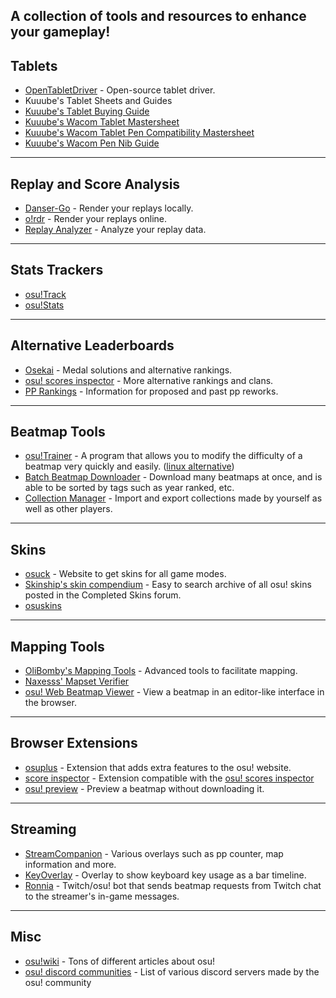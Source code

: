 A collection of tools and resources to enhance your gameplay!
---
## Tablets
- [OpenTabletDriver](https://opentabletdriver.net/) - Open-source tablet driver.
- Kuuube's Tablet Sheets and Guides
 - [Kuuube's Tablet Buying Guide](https://docs.google.com/spreadsheets/d/1DYVfiSpQqdpa4sWWYUALPmliOIuGyKog7B7LJJdmlhE)
 - [Kuuube's Wacom Tablet Mastersheet](https://docs.google.com/spreadsheets/d/125LNzGmidy1gagwYUt12tRhrNdrWFHhWon7kxWY7iWU)
 - [Kuuube's Wacom Tablet Pen Compatibility Mastersheet](https://docs.google.com/spreadsheets/d/1UAFPjGj0ThthPBvOSVVwOm08HW3qWtVoP1iFBwLMyPI)
 - [Kuuube's Wacom Pen Nib Guide](https://kuuube.s-ul.eu/mSDcCpuh)
---
## Replay and Score Analysis
- [Danser-Go](https://github.com/Wieku/danser-go) - Render your replays locally.
- [o!rdr](https://ordr.issou.best/>) - Render your replays online.
- [Replay Analyzer](https://github.com/abstrakt8/rewind) - Analyze your replay data.
---
## Stats Trackers
- [osu!Track](https://ameobea.me/osutrack/)
- [osu!Stats](https://osustats.ppy.sh/)
---
## Alternative Leaderboards
- [Osekai](https://osekai.net/) - Medal solutions and alternative rankings.
- [osu! scores inspector](https://score.kirino.sh/) - More alternative rankings and clans.
- [PP Rankings](https://pp.huismetbenen.nl/rankings/players/master) - Information for proposed and past pp reworks.
---
## Beatmap Tools
- [osu!Trainer](https://github.com/FunOrange/osu-trainer) - A program that allows you to modify the difficulty of a beatmap very quickly and easily. ([linux alternative](<https://github.com/hwsmm/cosutrainer>))
- [Batch Beatmap Downloader](https://github.com/nzbasic/batch-beatmap-downloader) - Download many beatmaps at once, and is able to be sorted by tags such as year ranked, etc.
- [Collection Manager](https://github.com/Piotrekol/CollectionManager) - Import and export collections made by yourself as well as other players.
---
## Skins
- [osuck](https://skins.osuck.net/) - Website to get skins for all game modes.
- [Skinship's skin compendium](https://compendium.skinship.xyz/) - Easy to search archive of all osu! skins posted in the Completed Skins forum.
- [osuskins](https://osuskins.net/)
---
## Mapping Tools
- [OliBomby's Mapping Tools](https://mappingtools.github.io/) - Advanced tools to facilitate mapping.
- [Naxesss' Mapset Verifier](https://github.com/Naxesss/MapsetVerifier)
- [osu! Web Beatmap Viewer](https://preview.tryz.id.vn/) - View a beatmap in an editor-like interface in the browser.
---
## Browser Extensions
- [osuplus](https://osu.ppy.sh/community/forums/topics/408541?n=1) - Extension that adds extra features to the osu! website.
- [score inspector](<https://github.com/darkchii/score-inspector-extension>) - Extension compatible with the [osu! scores inspector](<https://score.kirino.sh/>)
- [osu! preview](https://github.com/JerryZhu99/osu-preview) - Preview a beatmap without downloading it.
---
## Streaming
- [StreamCompanion](https://github.com/Piotrekol/StreamCompanion) - Various overlays such as pp counter, map information and more.
- [KeyOverlay](https://github.com/Blondazz/KeyOverlay) - Overlay to show keyboard key usage as a bar timeline.
- [Ronnia](https://ronnia.me/) - Twitch/osu! bot that sends beatmap requests from Twitch chat to the streamer's in-game messages.
---
## Misc 
- [osu!wiki](https://osu.ppy.sh/wiki/en/Main_page) - Tons of different articles about osu!
- [osu! discord communities](https://osu.ppy.sh/wiki/en/Community/Discord_servers#official-osu!-server) - List of various discord servers made by the osu! community
